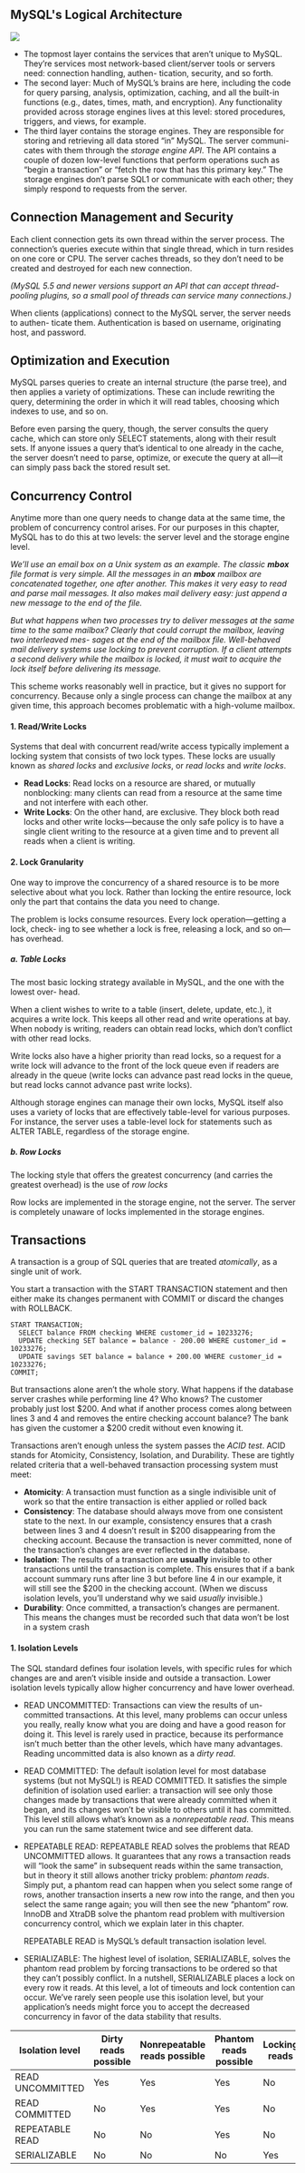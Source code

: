 ## MySQL's Logical Architecture

![](images/architecture.png)

- The topmost layer contains the services that aren’t unique to MySQL. They’re services most network-based client/server tools or servers need: connection handling, authen- tication, security, and so forth.
- The second layer: Much of MySQL’s brains are here, including the code for query parsing, analysis, optimization, caching, and all the built-in functions (e.g., dates, times, math, and encryption). Any functionality provided across storage engines lives at this level: stored procedures, triggers, and views, for example.
- The third layer contains the storage engines. They are responsible for storing and retrieving all data stored “in” MySQL. The server communi- cates with them through the *storage engine API*. The API contains a couple of dozen low-level functions that perform operations such as “begin a transaction” or “fetch the row that has this primary key.” The storage engines don’t parse SQL1 or communicate with each other; they simply respond to requests from the server.

## Connection Management and Security

Each client connection gets its own thread within the server process. The connection’s queries execute within that single thread, which in turn resides on one core or CPU. The server caches threads, so they don’t need to be created and destroyed for each new connection.

*(MySQL 5.5 and newer versions support an API that can accept thread-pooling plugins, so a small pool of threads can service many connections.)*

When clients (applications) connect to the MySQL server, the server needs to authen- ticate them. Authentication is based on username, originating host, and password.

## Optimization and Execution

MySQL parses queries to create an internal structure (the parse tree), and then applies a variety of optimizations. These can include rewriting the query, determining the order in which it will read tables, choosing which indexes to use, and so on.

Before even parsing the query, though, the server consults the query cache, which can store only SELECT statements, along with their result sets. If anyone issues a query that’s identical to one already in the cache, the server doesn’t need to parse, optimize, or execute the query at all—it can simply pass back the stored result set.

## Concurrency Control

Anytime more than one query needs to change data at the same time, the problem of concurrency control arises. For our purposes in this chapter, MySQL has to do this at two levels: the server level and the storage engine level.

*We’ll use an email box on a Unix system as an example. The classic **mbox** file format is very simple. All the messages in an **mbox** mailbox are concatenated together, one after another. This makes it very easy to read and parse mail messages. It also makes mail delivery easy: just append a new message to the end of the file.*

*But what happens when two processes try to deliver messages at the same time to the same mailbox? Clearly that could corrupt the mailbox, leaving two interleaved mes- sages at the end of the mailbox file. Well-behaved mail delivery systems use locking to prevent corruption. If a client attempts a second delivery while the mailbox is locked, it must wait to acquire the lock itself before delivering its message.*

This scheme works reasonably well in practice, but it gives no support for concurrency. Because only a single process can change the mailbox at any given time, this approach becomes problematic with a high-volume mailbox.

#### 1. Read/Write Locks

Systems that deal with concurrent read/write access typically implement a locking system that consists of two lock types. These locks are usually known as *shared locks* and *exclusive locks*, or *read locks* and *write locks*.

- **Read Locks**: Read locks on a resource are shared, or mutually nonblocking: many clients can read from a resource at the same time and not interfere with each other.
- **Write Locks**: On the other hand, are exclusive. They block both read locks and other write locks—because the only safe policy is to have a single client writing to the resource at a given time and to prevent all reads when a client is writing.

#### 2. Lock Granularity

One way to improve the concurrency of a shared resource is to be more selective about what you lock. Rather than locking the entire resource, lock only the part that contains the data you need to change.

The problem is locks consume resources. Every lock operation—getting a lock, check- ing to see whether a lock is free, releasing a lock, and so on—has overhead.

##### a. Table Locks

The most basic locking strategy available in MySQL, and the one with the lowest over- head.

When a client wishes to write to a table (insert, delete, update, etc.), it acquires a write lock. This keeps all other read and write operations at bay. When nobody is writing, readers can obtain read locks, which don’t conflict with other read locks.

Write locks also have a higher priority than read locks, so a request for a write lock will advance to the front of the lock queue even if readers are already in the queue (write locks can advance past read locks in the queue, but read locks cannot advance past write locks).

Although storage engines can manage their own locks, MySQL itself also uses a variety of locks that are effectively table-level for various purposes. For instance, the server uses a table-level lock for statements such as ALTER TABLE, regardless of the storage engine.

##### b. Row Locks

The locking style that offers the greatest concurrency (and carries the greatest overhead) is the use of *row locks*

Row locks are implemented in the storage engine, not the server. The server is completely unaware of locks implemented in the storage engines.


## Transactions

A transaction is a group of SQL queries that are treated *atomically*, as a single unit of work.

You start a transaction with the START TRANSACTION statement and then either make its changes permanent with COMMIT or discard the changes with ROLLBACK.

```mysql
START TRANSACTION;
  SELECT balance FROM checking WHERE customer_id = 10233276;
  UPDATE checking SET balance = balance - 200.00 WHERE customer_id = 10233276;
  UPDATE savings SET balance = balance + 200.00 WHERE customer_id = 10233276;
COMMIT;
```

But transactions alone aren’t the whole story. What happens if the database server crashes while performing line 4? Who knows? The customer probably just lost $200. And what if another process comes along between lines 3 and 4 and removes the entire checking account balance? The bank has given the customer a $200 credit without even knowing it.

Transactions aren’t enough unless the system passes the *ACID test*. ACID stands for Atomicity, Consistency, Isolation, and Durability. These are tightly related criteria that a well-behaved transaction processing system must meet:

* **Atomicity**: A transaction must function as a single indivisible unit of work so that the entire transaction is either applied or rolled back
* **Consistency**: The database should always move from one consistent state to the next. In our example, consistency ensures that a crash between lines 3 and 4 doesn’t result in $200 disappearing from the checking account. Because the transaction is never committed, none of the transaction’s changes are ever reflected in the database.
* **Isolation**: The results of a transaction are **usually** invisible to other transactions until the transaction is complete. This ensures that if a bank account summary runs after line 3 but before line 4 in our example, it will still see the $200 in the checking account. (When we discuss isolation levels, you’ll understand why we said *usually* invisible.)
* **Durability**: Once committed, a transaction’s changes are permanent. This means the changes must be recorded such that data won’t be lost in a system crash

#### 1. Isolation Levels

The SQL standard defines four isolation levels, with specific rules for which changes are and aren’t visible inside and outside a transaction. Lower isolation levels typically allow higher concurrency and have lower overhead.

* READ UNCOMMITTED: Transactions can view the results of un- committed transactions. At this level, many problems can occur unless you really, really know what you are doing and have a good reason for doing it. This level is rarely used in practice, because its performance isn’t much better than the other levels, which have many advantages. Reading uncommitted data is also known as a *dirty read*.

* READ COMMITTED: The default isolation level for most database systems (but not MySQL!) is READ COMMITTED. It satisfies the simple definition of isolation used earlier: a transaction will see only those changes made by transactions that were already committed when it began, and its changes won’t be visible to others until it has committed. This level still allows what’s known as a *nonrepeatable read*. This means you can run the same statement twice and see different data.

* REPEATABLE READ: REPEATABLE READ solves the problems that READ UNCOMMITTED allows. It guarantees that any rows a transaction reads will “look the same” in subsequent reads within the same transaction, but in theory it still allows another tricky problem: *phantom reads*. Simply put, a phantom read can happen when you select some range of rows, another transaction inserts a new row into the range, and then you select the same range again; you will then see the new “phantom” row. InnoDB and XtraDB solve the phantom read problem with multiversion concurrency control, which we explain later in this chapter.

  REPEATABLE READ is MySQL’s default transaction isolation level.

* SERIALIZABLE: The highest level of isolation, SERIALIZABLE, solves the phantom read problem by forcing transactions to be ordered so that they can’t possibly conflict. In a nutshell, SERIALIZABLE places a lock on every row it reads. At this level, a lot of timeouts and lock contention can occur. We’ve rarely seen people use this isolation level, but your application’s needs might force you to accept the decreased concurrency in favor of the data stability that results.

| Isolation level  | Dirty reads possible | Nonrepeatable reads possible | Phantom reads possible | Locking reads |
| ---------------- | -------------------- | ---------------------------- | ---------------------- | ------------- |
| READ UNCOMMITTED | Yes                  | Yes                          | Yes                    | No            |
| READ COMMITTED   | No                   | Yes                          | Yes                    | No            |
| REPEATABLE READ  | No                   | No                           | Yes                    | No            |
| SERIALIZABLE     | No                   | No                           | No                     | Yes           |





